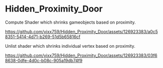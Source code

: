 # Hidden_Proximity_Door
Compute Shader which shrinks gameobjects based on proximity.


https://github.com/yixx759/Hidden_Proximity_Door/assets/126923383/a0c58351-5414-4d71-b269-51d5b65816cf

Unlist shader which shrinks individual vertex based on proximity.


https://github.com/yixx759/Hidden_Proximity_Door/assets/126923383/03f68638-0dfe-4d0c-b08c-905a19db74f9

